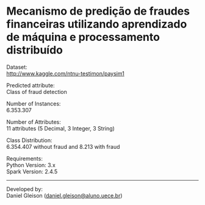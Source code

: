 # Mecanismo de predição de fraudes financeiras utilizando aprendizado de máquina e processamento distribuído

Dataset:\
http://www.kaggle.com/ntnu-testimon/paysim1

Predicted attribute:\
Class of fraud detection

Number of Instances:\
6.353.307

Number of Attributes:\
11 attributes (5 Decimal, 3 Integer, 3 String)

Class Distribution:\
6.354.407 without fraud and 8.213 with fraud

Requirements:\
Python Version: 3.x\
Spark Version: 2.4.5

---
Developed by:\
Daniel Gleison (daniel.gleison@aluno.uece.br)
